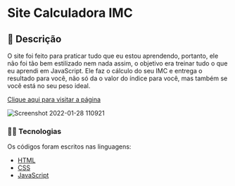 # Site Calculadora IMC

## 📑 Descrição
O site foi feito para praticar tudo que eu estou aprendendo, portanto, ele não foi tão bem estilizado nem nada assim, o objetivo era treinar tudo o que eu aprendi em JavaScript. Ele faz o cálculo do seu IMC e entrega o resultado para você, não só da o valor do índice para você, mas também se você está no seu peso ideal.

[Clique aqui para visitar a página](https://calculos-imc.netlify.app)

![Screenshot 2022-01-28 110921](https://user-images.githubusercontent.com/89041502/151561130-50f06cd7-3349-4cd7-a831-ab523f26d41c.png)

### 👨‍💻 Tecnologias
Os códigos foram escritos nas linguagens:

- [HTML](https://developer.mozilla.org/pt-BR/docs/Web/HTML)
- [CSS](https://developer.mozilla.org/pt-BR/docs/Web/CSS)
- [JavaScript](https://www.javascript.com/)
